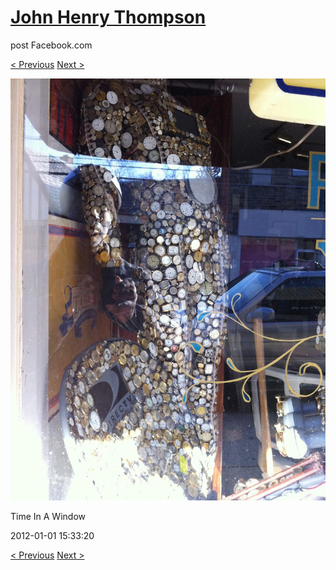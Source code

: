 # [John Henry Thompson](../README.md)
post Facebook.com

[< Previous](2012-01-01-11.md) [Next >](2011-12-30-1.md)

[![](../media/2012-01-01/Time-In-A-Window-5.jpg)](../README.md)

Time In A Window

2012-01-01 15:33:20

[< Previous](2012-01-01-11.md) [Next >](2011-12-30-1.md)